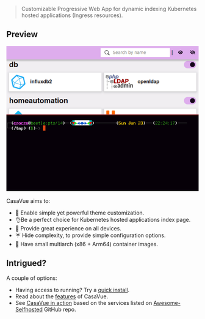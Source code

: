 > Customizable Progressive Web App for dynamic indexing Kubernetes hosted applications (Ingress resources).

## Preview
![Alt Text](/demo.gif)

CasaVue aims to:  
- 🎨 Enable simple yet powerful theme customization.  
- 👌Be a perfect choice for Kubernetes hosted applications index page.  
- 📱 Provide great experience on all devices.  
- ☔ Hide complexity, to provide simple configuration options.  
- 🤏 Have small multiarch (x86 + Arm64) container images.  

## Intrigued?
A couple of options:
- Having access to running? Try a [quick install](https://casavue.app/deployment/quick_start/).
- Read about the [features](https://dev.casavue.app/about/features/) of CasaVue.
- See [CasaVue in action](https://demo.casavue.app) based on the services listed on [Awesome-Selfhosted](https://github.com/awesome-selfhosted/awesome-selfhosted) GitHub repo.
